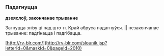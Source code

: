 ### Падагнуцца
**дзеяслоў, закончанае трыванне**

Загнуцца знізу ці пад што-н. Край абруса падагнуўся. || незакончанае трыванне: падгінацца і падгібацца.

<a rel="author">[http://rv-blr.com/](http://rv-blr.com/slounik.jsp?letterId=0&maskId=0&pageId=2010)</a>

